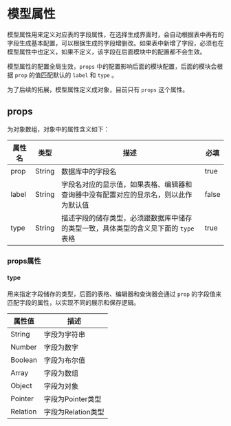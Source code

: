 # 模型属性

模型属性用来定义对应表的字段属性，在选择生成界面时，会自动根据表中再有的字段生成基本配置，可以根据生成的字段增删改。如果表中新增了字段，必须也在模型属性中也定义，如果不定义，该字段在后面模块中的配置都不会生效。

模型属性的配置全局生效，`props` 中的配置影响后面的模块配置，后面的模块会根据 `prop` 的值匹配默认的 `label` 和 `type` 。

为了后续的拓展，模型属性定义成对象，目前只有 `props` 这个属性。

## props

为对象数组，对象中的属性含义如下：

| 属性名   | 类型     | 描述                                       | 必填    |
| ----- | ------ | ---------------------------------------- | ----- |
| prop  | String | 数据库中的字段名                                 | true  |
| label | String | 字段名对应的显示值，如果表格、编辑器和查询器中没有配置对应的显示名，则以此作为默认值 | false |
| type  | String | 描述字段的储存类型，必须跟数据库中储存的类型一致，具体类型的含义见下面的 `type` 表格 | true  |

### props属性

#### type

用来指定字段储存的类型，后面的表格、编辑器和查询器会通过 `prop` 的字段值来匹配字段的属性，以实现不同的展示和保存逻辑。

| 属性值      | 描述            |
| -------- | ------------- |
| String   | 字段为字符串        |
| Number   | 字段为数字         |
| Boolean  | 字段为布尔值        |
| Array    | 字段为数组         |
| Object   | 字段为对象         |
| Pointer  | 字段为Pointer类型  |
| Relation | 字段为Relation类型 |

